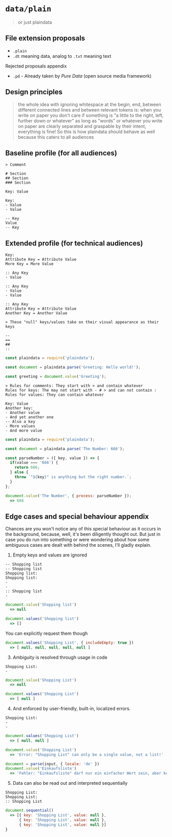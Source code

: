 # `data/plain`

> or just plaindata

## File extension proposals

- `.plain`
- `.dt` meaning data, analog to `.txt` meaning text

Rejected proposals appendix

- `.pd` - Already taken by *Pure Data* (open source media framework)

## Design principles

> the whole idea with ignoring whitespace at the begin, end, between different connected lines and between relevant tokens is:
> when you write on paper you don't care if something is "a little to the right, left, further down or whatever"
> as long as "words" or whatever you write on paper are clearly separated and graspable by their intent,
> everything is fine! So this is how plaindata should behave as well because this caters to all audiences

## Baseline profile (for all audiences)

```plain
> Comment

# Section
## Section
### Section

Key: Value

Key:
- Value
- Value

-- Key
Value
-- Key

```

## Extended profile (for technical audiences)

```plain
Key:
Attribute Key = Attribute Value
More Key = More Value

:: Any Key
- Value

:: Any Key
- Value
- Value

:: Any Key
Attribute Key = Attribute Value
Another Key = Another Value

> These "null" keys/values take on their visual appearance as their keys

--
==
##
::

```

```js
const plaindata = require('plaindata');

const document = plaindata.parse('Greeting: Hello world!');

const greeting = document.value('Greeting');
```

```plain
> Rules for comments: They start with > and contain whatever
Rules for keys: The may not start with - # > and can not contain :
Rules for values: They can contain whatever

Key: Value
Another key:
- Another value
- And yet another one
-- Also a key
- More values
- And more value
```

```js
const plaindata = require('plaindata');

const document = plaindata.parse('The Number: 666');

const parseNumber = ({ key, value }) => {
  if(value === '666') {
    return 666;
  } else {
    throw `"${key}" is anything but the right number.`;
  }
};

document.value('The Number', { process: parseNumber });
  => 666
```

## Edge cases and special behaviour appendix

Chances are you won't notice any of this special behaviour as it occurs in the
background, because, well, it's been diligently thought out. But just in case
you do run into something or were wondering about how some ambiguous cases are
dealt with behind the scenes, I'll gladly explain.

1. Empty keys and values are ignored

  ```plain
  -- Shopping list
  -- Shopping list
  Shopping list:
  Shopping list:
  -
  -
  :: Shopping list
  -
  ```
  ```js
  document.value('Shopping list')
    => null

  document.values('Shopping list')
    => []
  ```

  You can explicitly request them though

  ```js
  document.values('Shopping List', { includeEmpty: true })
    => [ null, null, null, null, null ]
  ```

3. Ambiguity is resolved through usage in code

  ```plain
  Shopping List:
  -
  ```
  ```js
  document.value('Shopping List')
    => null

  document.values('Shopping List')
    => [ null ]
  ```

4. And enforced by user-friendly, built-in, localized errors.

  ```plain
  Shopping List:
  -
  -
  ```
  ```js
  document.values('Shopping List')
    => [ null, null ]

  document.value('Shopping List')
    => 'Error: "Shopping List" can only be a single value, not a list!'

  document = parse(input, { locale: 'de' })
  document.value('Einkaufsliste')
    => 'Fehler: "Einkaufsliste" darf nur ein einfacher Wert sein, aber keine Liste!'
  ```

5. Data can also be read out and interpreted sequentially

  ```plain
  Shopping List:
  Shopping List:
  :: Shopping List
  ```
  ```js
  document.sequential()
    => [{ key: 'Shopping List', value: null },
        { key: 'Shopping List', value: null },
        { key: 'Shopping List', value: null }]
  }
  ```
